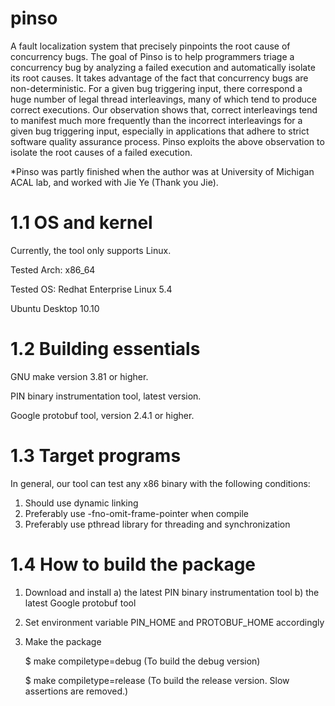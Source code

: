 pinso
=====

A fault localization system that precisely pinpoints the root cause of concurrency bugs.
The goal of Pinso is to help programmers triage a concurrency
bug by analyzing a failed execution and automatically isolate
its root causes. It takes advantage of the fact that concurrency
bugs are non-deterministic. For a given bug triggering input,
there correspond a huge number of legal thread interleavings,
many of which tend to produce correct executions. Our observation
shows that, correct interleavings tend to manifest much
more frequently than the incorrect interleavings for a given
bug triggering input, especially in applications that adhere
to strict software quality assurance process. Pinso exploits
the above observation to isolate the root causes of a failed
execution.

*Pinso was partly finished when the author was at University of Michigan ACAL lab, and worked with Jie Ye (Thank you Jie). 

1.1 OS and kernel
=================

Currently, the tool only supports Linux.

Tested Arch:
  x86_64

Tested OS:
  Redhat Enterprise Linux 5.4
  
  Ubuntu Desktop 10.10

1.2 Building essentials
=======================

GNU make version 3.81 or higher.

PIN binary instrumentation tool, latest version.

Google protobuf tool, version 2.4.1 or higher.

1.3 Target programs
===================

In general, our tool can test any x86 binary with the following
conditions:
  1) Should use dynamic linking
  2) Preferably use -fno-omit-frame-pointer when compile
  3) Preferably use pthread library for threading and synchronization

1.4 How to build the package
===================

1) Download and install
   a) the latest PIN binary instrumentation tool
   b) the latest Google protobuf tool

2) Set environment variable PIN_HOME and PROTOBUF_HOME accordingly

3) Make the package

   $ make compiletype=debug
   (To build the debug version)

   $ make compiletype=release
   (To build the release version. Slow assertions are removed.)
